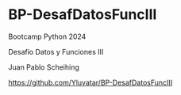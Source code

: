 # BP-DesafDatosFuncIII

Bootcamp Python 2024

Desafío Datos y Funciones III

Juan Pablo Scheihing

https://github.com/Yluvatar/BP-DesafDatosFuncIII